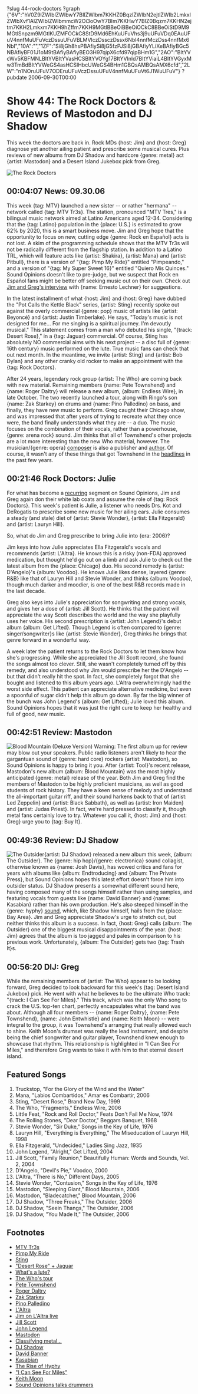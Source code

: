 ?slug 44-rock-doctors
?graph {"6V":"hV0Z9lZWIblZWIbwY7BIlZWIbm7KKHZ0BqzlZWIbN2ejtlZWIb2LmkxlZWIbXvf1AlZWIblZWIbmmcW2Oi3oOwY7BIm7KKHwY7BIZ0Bqzm7KKHN2ejtm7KKH2Lmkxm7KKH9hZffm7KKH9MGtlBBeOiBBeOiOCkC8BBeOiStD9M9MGtlSnpzm9MGtlKUZMFOCkC8StD9Md6EhKuUFuVhs3j9uUFuVDq0EAuUFuV4nnfMuUFuVczDssuUFuVBLMVlczDssczDssx6Nbl4nnfMczDss4nnfMx6Nbl","10A":"","1ZF":"Si8jGh8hsPBAfiySi8jG5fzPJSi8jGBAfiyYLiXeBAfiyBGc5NBAfiyBF01J1oM9tBAfiyBAfiyBEO3H97qipX6cfd97qipBHm1G","2AO":"BItYVcWv5KBFMNLBItYVBItYVasHCSBItYVOYg17BItYVInld7BItYViaiL4BItYVGyxMw3TmBdBItYVWeGS4asHCSIHbcUWeGS4BHm1GBQsAMBQsAMX6cfd","2LW":"n1NOruUFuV7ODEruUFuVczDssuUFuV4nnfMuUFuVt6J1WuUFuV"}
?pubdate 2006-09-30T00:00

# Show 44: The Rock Doctors & Reviews of Mastodon and DJ Shadow
This week the doctors are back in. Rock MDs {host: Jim} and {host: Greg} diagnose yet another ailing patient and prescribe some musical cures. Plus reviews of new albums from DJ Shadow and hardcore {genre: metal} act {artist: Mastodon} and a Desert Island Jukebox pick from Greg.

![The Rock Doctors](http://static.soundopinions.org/images/rockdocs/therockdoctors.jpg)

## 00:04:07 News: 09.30.06
This week {tag: MTV} launched a new sister -- or rather "hermana" -- network called {tag: MTV Tr3s}. The station, pronounced "MTV Tres," is a bilingual music network aimed at Latino Americans aged 12-34. Considering that the {tag: Latino} population in the {place: U.S.} is estimated to grow 62% by 2020, this is a smart business move. Jim and Greg hope that the opportunity to focus on new, cutting edge {genre: Rock en Español} acts is not lost. A skim of the programming schedule shows that the MTV Tr3s will not be radically different from the flagship station. In addition to a Latino TRL, which will feature acts like {artist: Shakira}, {artist: Mana} and {artist: Pitbull}, there is a version of "{tag: Pimp My Ride}" entitled "Pimpeando," and a version of "{tag: My Super Sweet 16}" entitled "Quiero Mis Quinces." Sound Opinions doesn't like to pre-judge, but we suspect that Rock en Español fans might be better off seeking music out on their own. Check out [Jim and Greg's interview](/show/27/) with {name: Ernesto Lechner} for suggestions. 

In the latest installment of what {host: Jim} and {host: Greg} have dubbed the "Pot Calls the Kettle Black" series, {artist: Sting} recently spoke out against the overly commercial {genre: pop} music of artists like {artist: Beyoncé} and {artist: Justin Timberlake}. He says, "Today's music is not designed for me... For me singing is a spiritual journey. I'm devoutly musical." This statement comes from a man who debuted his single, "{track: Desert Rose}," in a {tag: Jaguar} commercial. Of course, Sting has absolutely NO commercial aims with his next project -- a disc full of {genre: 16th century} music performed on the lute. True music fans can check that out next month. In the meantime, we invite {artist: Sting} and {artist: Bob Dylan} and any other cranky old rocker to make an appointment with the {tag: Rock Doctors}.

After 24 years, legendary rock group {artist: The Who} are coming back with new material. Remaining members {name: Pete Townshend} and {name: Roger Daltry} will release a new album, {album: Endless Wire}, in late October. The two recently launched a tour, along with Ringo's son {name: Zak Starkey} on drums and {name: Pino Palledino} on bass, and finally, they have new music to perform. Greg caught their Chicago show, and was impressed that after years of trying to recreate what they once were, the band finally understands what they are -- a duo. The music focuses on the combination of their vocals, rather than a powerhouse, {genre: arena rock} sound. Jim thinks that all of Townshend's other projects are a lot more interesting than the new Who material, however. The musician/{genre: opera} [composer](http://en.wikipedia.org/wiki/The_Iron_Man:_The_Musical_by_Pete_Townshend) is also a publisher and [author](http://www.eelpie.com/shop.php?shop=books). Of course, it wasn't any of these things that got Townshend in the [headlines](http://www.theguardian.com/uk/2003/may/08/arts.ukcrime) in the past few years.

## 00:21:46 Rock Doctors: Julie
For what has become a [recurring](/show/34/) segment on Sound Opinions, Jim and Greg again don their white lab coats and assume the role of {tag: Rock Doctors}. This week's patient is Julie, a listener who needs Drs. Kot and DeRogatis to prescribe some new music for her ailing ears. Julie consumes a steady (and stale) diet of {artist: Stevie Wonder}, {artist: Ella Fitzgerald} and {artist: Lauryn Hill}. 

So, what do Jim and Greg prescribe to bring Julie into {era: 2006}?

Jim keys into how Julie appreciates Ella Fitzgerald's vocals and recommends {artist: L'Altra}. He knows this is a risky (non-FDA) approved medication, but thought he'd go out on a limb and ask Julie to check out the latest album from the {place: Chicago} duo. His second remedy is {artist: D'Angelo}'s {album: Voodoo}. He knows Julie likes dense, layered {genre: R&B} like that of Lauryn Hill and Stevie Wonder, and thinks {album: Voodoo}, though much darker and moodier, is one of the best R&B records made in the last decade.

Greg also keys into Julie's appreciation for songwriting and strong vocals, and gives her a dose of {artist: Jill Scott}. He thinks that the patient will appreciate the way Scott describes the world and the way she playfully uses her voice. His second prescription is {artist: John Legend}'s debut album {album: Get Lifted}. Though Legend is often compared to {genre: singer/songwriter}s like {artist: Stevie Wonder}, Greg thinks he brings that genre forward in a wonderful way.

A week later the patient returns to the Rock Doctors to let them know how she's progressing. While she appreciated the Jill Scott record, she found the songs almost too clever. Still, she wasn't completely turned off by this remedy, and also understood why Jim would prescribe her the D'Angelo -- but that didn't really hit the spot. In fact, she completely forgot that she bought and listened to this album years ago. L'Altra overwhelmingly had the worst side effect. This patient can appreciate alternative medicine, but even a spoonful of sugar didn't help this album go down. By far the big winner of the bunch was John Legend's {album: Get Lifted}; Julie loved this album. Sound Opinions hopes that it was just the right cure to keep her healthy and full of good, new music.

## 00:42:51 Review: Mastodon
![Blood Mountain (Deluxe Version)](http://is2.mzstatic.com/image/thumb/Music/v4/ff/20/3f/ff203f16-bb37-d995-d68e-f6747af3c0cd/source/600x600bb.jpg "65922937/186829489")
Warning: The first album up for review may blow out your speakers. Public radio listeners aren't likely to hear the gargantuan sound of {genre: hard core} rockers {artist: Mastodon}, so Sound Opinions is happy to bring it you. After {artist: Tool}'s recent release, Mastodon's new album {album: Blood Mountain} was the most highly anticipated {genre: metal} release of the year. Both Jim and Greg find the members of Mastodon to be highly proficient musicians, as well as good students of rock history. They have a keen sense of melody and understand the all-important guitar riff, and their sound harkens back to that of {artist: Led Zeppelin} and {artist: Black Sabbath}, as well as {artist: Iron Maiden} and {artist: Judas Priest}. In fact, we're hard pressed to classify it, though metal fans certainly love to try. Whatever you call it, {host: Jim} and {host: Greg} urge you to {tag: Buy It}.

## 00:49:36 Review: DJ Shadow
![The Outsider](http://is4.mzstatic.com/image/thumb/Music30/v4/bd/ae/d5/bdaed5c9-3dfe-7be9-b2f0-c54211e45b11/source/600x600bb.jpg "133086/1125493695"){artist: DJ Shadow} released a new album this week, {album: The Outsider}. The {genre: hip hop}/{genre: electronica} sound collagist, otherwise known as {name: Josh Davis}, has wowed critics and fans for years with albums like {album: Endtroducing} and {album: The Private Press}, but Sound Opinions hopes this latest effort doesn't force him into outsider status. DJ Shadow presents a somewhat different sound here, having composed many of the songs himself rather than using samples, and featuring vocals from guests like {name: David Banner} and {name: Kasabian} rather than his own production. He's also steeped himself in the {genre: hyphy} [sound](http://www.mtv.com/bands/h/hypy/news_feature_110804/), which, like Shadow himself, hails from the {place: Bay Area}. Jim and Greg appreciate Shadow's urge to stretch out, but neither thinks this album is a success. In fact, {host: Greg} calls {album: The Outsider} one of the biggest musical disappointments of the year. {host: Jim} agrees that the album is too jagged and pales in comparison to his previous work. Unfortunately, {album: The Outsider} gets two {tag: Trash It}s.

## 00:56:20 DIJ: Greg
While the remaining members of {artist: The Who} appear to be looking forward, Greg decided to look backward for this week's {tag: Desert Island Jukebox} pick. He went with what he believes to be the ultimate Who track: "{track: I Can See For Miles}." This track, which was the only Who song to crack the U.S. top-ten chart, perfectly encapsulates what the band was about. Although all four members -- {name: Roger Daltry}, {name: Pete Townshend}, {name: John Entwhistle} and {name: Keith Moon} -- were integral to the group, it was Townshend's arranging that really allowed each to shine. Keith Moon's drumset was really the lead instrument, and despite being the chief songwriter and guitar player, Townshend knew enough to showcase that rhythm. This relationship is highlighted in "I Can See For Miles," and therefore Greg wants to take it with him to that eternal desert island.


## Featured Songs
1. Truckstop, "For the Glory of the Wind and the Water"
2. Mana, "Labios Combartidos," Amar es Combartir, 2006
3. Sting, "Desert Rose," Brand New Day, 1999
4. The Who, "Fragments," Endless Wire, 2006
5. Little Feat, "Rock and Roll Doctor," Feats Don't Fail Me Now, 1974
6. The Rolling Stones, "Dear Doctor," Beggars Banquet, 1968
7. Stevie Wonder, "Sir Duke," Songs in the Key of Life, 1976
8. Lauryn Hill, "Everything is Everything," The Miseducation of Lauryn Hill, 1998
10. Ella Fitzgerald, "Undecided," Ladies Sing Jazz, 1935
11. John Legend, "Alright," Get Lifted, 2004
12. Jill Scott, "Family Reunion," Beautifully Human: Words and Sounds, Vol. 2, 2004
14. D'Angelo, "Devil's Pie," Voodoo, 2000
15. L'Altra, "There is No," Different Days, 2005
16. Stevie Wonder, "Contusion," Songs in the Key of Life, 1976
17. Mastodon, "Sleeping Giant," Blood Mountain, 2006
18. Mastodon, "Bladecatcher," Blood Mountain, 2006
19. DJ Shadow, "Three Freaks," The Outsider, 2006
20. DJ Shadow, "Seein Thangs," The Outsider, 2006
21. DJ Shadow, "You Made It," The Outsider, 2006

## Footnotes
- [MTV Tr3s](http://www.mtv.com/mtvsites/mtvtr3s/)
- [Pimp My Ride](http://www.mtv.com/ontv/dyn/pimp_my_ride/series.jhtml)
- [Sting](http://www.sting.com/)
- ["Desert Rose" + Jaguar](https://www.youtube.com/watch?v=UqItWzmnrD4)
- [What's a lute?](http://www.lutesoc.co.uk/)
- [The Who's tour](http://thewho.com/tour/)
- [Pete Townshend](http://www.petetownshend.co.uk/)
- [Roger Daltry](http://en.wikipedia.org/wiki/Roger_Daltry)
- [Zak Starkey](http://en.wikipedia.org/wiki/Zak_Starkey)
- [Pino Palledino](http://en.wikipedia.org/wiki/Pino_Palladino)
- [L'Altra](http://www.allmusic.com/artist/laltra-mn0000110094)
- [Jim on L'Altra live](http://www.jimdero.com/News2005/LAltraLiveFeb4.htm)
- [Jill Scott](http://www.jillscott.com/)
- [John Legend](http://www.johnlegend.com/us/node/2920)
- [Mastodon](http://www.mastodonrocks.com/)
- [Classifying metal...](http://en.wikipedia.org/wiki/List_of_heavy_metal_genres)
- [DJ Shadow](http://www.djshadow.com/)
- [David Banner](http://www.david-banner.com/)
- [Kasabian](http://www.kasabian.co.uk/home/)
- [The Rise of Hyphy](http://www.mtv.com/bands/h/hypy/news_feature_110804/)
- ["I Can See For Miles"](http://www.allmusic.com/cg/amg.dll?p=amg&token=ADFEAEE47C19DC4FA87520D69D3D4DC7FA7FFB07D063FD831F29461BDFBA3C54DD5F26B904A595CCB1E574AB7BAFFF28E85805D1CAE452FFCC0640&sql=33:fcc1z8haoyi3)
- [Keith Moon](http://www.allmusic.com/artist/keith-moon-mn0000765747)
- [Sound Opinions talks drummers](/show/42/)
